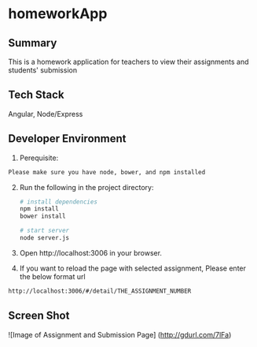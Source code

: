 # homeworkApp

## Summary

This is a homework application for teachers to view their assignments and students' submission


## Tech Stack

Angular, Node/Express

## Developer Environment

1. Perequisite:
  ```sh
  Please make sure you have node, bower, and npm installed
  ```

2. Run the following in the project directory:

    ```sh
    # install dependencies
    npm install
    bower install

    # start server
    node server.js
    ```

3. Open http://localhost:3006 in your browser.
4. If you want to reload the page with selected assignment, Please enter the below format url

  ```sh
  http://localhost:3006/#/detail/THE_ASSIGNMENT_NUMBER
  ```
## Screen Shot
![Image of Assignment and Submission Page]
(http://gdurl.com/7lFa)
